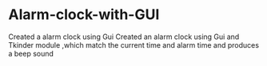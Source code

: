 # Alarm-clock-with-GUI
Created a alarm clock using Gui
Created an alarm clock using Gui and Tkinder module ,which match the current time and alarm time and produces a beep sound
